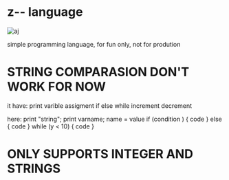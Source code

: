 # z-- language
![aj](https://github.com/user-attachments/assets/b7cf8be6-78d4-4b9d-8fb4-2549e1e7c888)

simple programming language, for fun only, not for prodution


# STRING COMPARASION DON'T WORK FOR NOW
it have:
print
varible assigment
if
else
while
increment
decrement

here:
print "string";
print varname;
name = value
if (condition ) {
  code
}
else {
 code
}
while (y < 10) {
    code
}
# ONLY SUPPORTS INTEGER AND STRINGS

